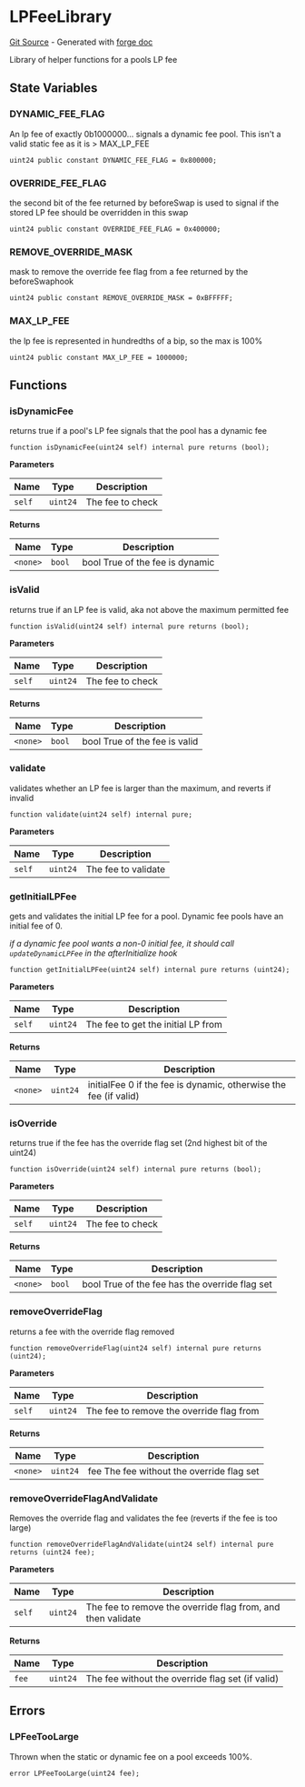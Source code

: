 # LPFeeLibrary
[Git Source](https://github.com/uniswap/v4-core/blob/80311e34080fee64b6fc6c916e9a51a437d0e482/src/libraries/LPFeeLibrary.sol) - Generated with [forge doc](https://book.getfoundry.sh/reference/forge/forge-doc)

Library of helper functions for a pools LP fee


## State Variables
### DYNAMIC_FEE_FLAG
An lp fee of exactly 0b1000000... signals a dynamic fee pool. This isn't a valid static fee as it is > MAX_LP_FEE


```solidity
uint24 public constant DYNAMIC_FEE_FLAG = 0x800000;
```


### OVERRIDE_FEE_FLAG
the second bit of the fee returned by beforeSwap is used to signal if the stored LP fee should be overridden in this swap


```solidity
uint24 public constant OVERRIDE_FEE_FLAG = 0x400000;
```


### REMOVE_OVERRIDE_MASK
mask to remove the override fee flag from a fee returned by the beforeSwaphook


```solidity
uint24 public constant REMOVE_OVERRIDE_MASK = 0xBFFFFF;
```


### MAX_LP_FEE
the lp fee is represented in hundredths of a bip, so the max is 100%


```solidity
uint24 public constant MAX_LP_FEE = 1000000;
```


## Functions
### isDynamicFee

returns true if a pool's LP fee signals that the pool has a dynamic fee


```solidity
function isDynamicFee(uint24 self) internal pure returns (bool);
```
**Parameters**

|Name|Type|Description|
|----|----|-----------|
|`self`|`uint24`|The fee to check|

**Returns**

|Name|Type|Description|
|----|----|-----------|
|`<none>`|`bool`|bool True of the fee is dynamic|


### isValid

returns true if an LP fee is valid, aka not above the maximum permitted fee


```solidity
function isValid(uint24 self) internal pure returns (bool);
```
**Parameters**

|Name|Type|Description|
|----|----|-----------|
|`self`|`uint24`|The fee to check|

**Returns**

|Name|Type|Description|
|----|----|-----------|
|`<none>`|`bool`|bool True of the fee is valid|


### validate

validates whether an LP fee is larger than the maximum, and reverts if invalid


```solidity
function validate(uint24 self) internal pure;
```
**Parameters**

|Name|Type|Description|
|----|----|-----------|
|`self`|`uint24`|The fee to validate|


### getInitialLPFee

gets and validates the initial LP fee for a pool. Dynamic fee pools have an initial fee of 0.

*if a dynamic fee pool wants a non-0 initial fee, it should call `updateDynamicLPFee` in the afterInitialize hook*


```solidity
function getInitialLPFee(uint24 self) internal pure returns (uint24);
```
**Parameters**

|Name|Type|Description|
|----|----|-----------|
|`self`|`uint24`|The fee to get the initial LP from|

**Returns**

|Name|Type|Description|
|----|----|-----------|
|`<none>`|`uint24`|initialFee 0 if the fee is dynamic, otherwise the fee (if valid)|


### isOverride

returns true if the fee has the override flag set (2nd highest bit of the uint24)


```solidity
function isOverride(uint24 self) internal pure returns (bool);
```
**Parameters**

|Name|Type|Description|
|----|----|-----------|
|`self`|`uint24`|The fee to check|

**Returns**

|Name|Type|Description|
|----|----|-----------|
|`<none>`|`bool`|bool True of the fee has the override flag set|


### removeOverrideFlag

returns a fee with the override flag removed


```solidity
function removeOverrideFlag(uint24 self) internal pure returns (uint24);
```
**Parameters**

|Name|Type|Description|
|----|----|-----------|
|`self`|`uint24`|The fee to remove the override flag from|

**Returns**

|Name|Type|Description|
|----|----|-----------|
|`<none>`|`uint24`|fee The fee without the override flag set|


### removeOverrideFlagAndValidate

Removes the override flag and validates the fee (reverts if the fee is too large)


```solidity
function removeOverrideFlagAndValidate(uint24 self) internal pure returns (uint24 fee);
```
**Parameters**

|Name|Type|Description|
|----|----|-----------|
|`self`|`uint24`|The fee to remove the override flag from, and then validate|

**Returns**

|Name|Type|Description|
|----|----|-----------|
|`fee`|`uint24`|The fee without the override flag set (if valid)|


## Errors
### LPFeeTooLarge
Thrown when the static or dynamic fee on a pool exceeds 100%.


```solidity
error LPFeeTooLarge(uint24 fee);
```

